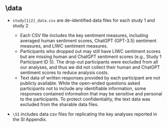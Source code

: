 ## \data

* `study[1|2]_data.csv` are de-identified data files for each study 1 and study 2
  - Each CSV file includes the key sentiment measures, including averaged human sentiment scores, ChatGPT (GPT-3.5) sentiment measures, and LIWC sentiment measures.
  - Participants who dropped out may still have LIWC sentiment scores but are missing human and ChatGPT sentiment scores (e.g., Study 1 Participant ID 5). The drop-out participants were excluded from all our analyses, and thus we did not collect their human and ChatGPT sentiment scores to reduce analysis costs.
  - Text data of written responses provided by each participant are not publicly available. While the open-ended questions asked participants not to include any identifiable information, some responses contained information that may be sensitive and personal to the participants. To protect confidentiality, the text data was excluded from the sharable data files. 

* `\SI` includes data csv files for replicating the key analyses reported in the SI Appendix.
